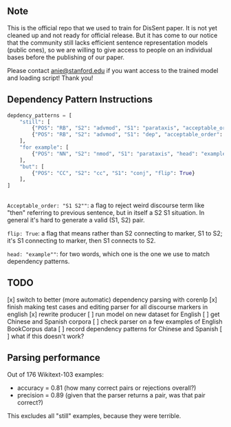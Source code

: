 ## Note

This is the official repo that we used to train for DisSent paper. It is not yet cleaned up and not ready for official release. But it has come to our notice that the community still lacks efficient sentence representation models (public ones), so we are willing to give access to people on an individual bases before the publishing of our paper. 

Please contact anie@stanford.edu if you want access to the trained model and loading script! Thank you!

## Dependency Pattern Instructions

```python
depdency_patterns = [
    "still": [
        {"POS": "RB", "S2": "advmod", "S1": "parataxis", "acceptable_order": "S1 S2"},
        {"POS": "RB", "S2": "advmod", "S1": "dep", "acceptable_order": "S1 S2"},
    ],
    "for example": [
        {"POS": "NN", "S2": "nmod", "S1": "parataxis", "head": "example"}
    ],
    "but": [
        {"POS": "CC", "S2": "cc", "S1": "conj", "flip": True}
    ],
]
  
```

`Acceptable_order: "S1 S2""`: a flag to reject weird discourse term like "then" referring to previous sentence, 
but in itself a S2 S1 situation. In general it's hard to generate a valid (S1, S2) pair.

`flip: True`: a flag that means rather than S2 connecting to marker, S1 to S2; it's S1 connecting to marker, 
then S1 connects to S2.

`head: "example""`: for two words, which one is the one we use to match dependency patterns. 

## TODO

[x] switch to better (more automatic) dependency parsing with corenlp
[x] finish making test cases and editing parser for all discourse markers in english
[x] rewrite producer
[ ] run model on new dataset for English
[ ] get Chinese and Spanish corpora
[ ] check parser on a few examples of English BookCorpus data
[ ] record dependency patterns for Chinese and Spanish
[ ] what if this doesn't work?

## Parsing performance

Out of 176 Wikitext-103 examples:
* accuracy = 0.81 (how many correct pairs or rejections overall?)
* precision = 0.89 (given that the parser returns a pair, was that pair correct?)

This excludes all "still" examples, because they were terrible.
